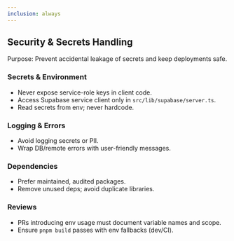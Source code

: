 ```yaml
---
inclusion: always
---
```

## Security & Secrets Handling

Purpose: Prevent accidental leakage of secrets and keep deployments safe.

### Secrets & Environment
- Never expose service-role keys in client code.
- Access Supabase service client only in `src/lib/supabase/server.ts`.
- Read secrets from env; never hardcode.

### Logging & Errors
- Avoid logging secrets or PII.
- Wrap DB/remote errors with user-friendly messages.

### Dependencies
- Prefer maintained, audited packages.
- Remove unused deps; avoid duplicate libraries.

### Reviews
- PRs introducing env usage must document variable names and scope.
- Ensure `pnpm build` passes with env fallbacks (dev/CI).

